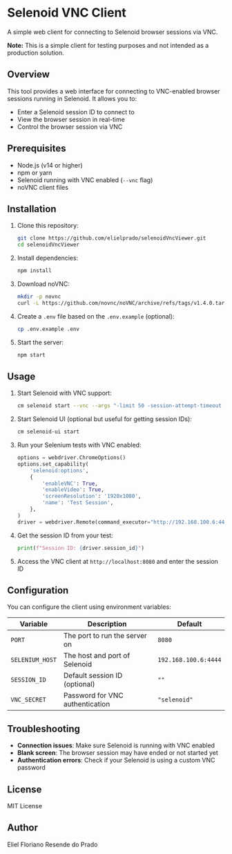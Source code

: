 # Selenoid VNC Client

A simple web client for connecting to Selenoid browser sessions via VNC.

**Note:** This is a simple client for testing purposes and not intended as a production solution.

## Overview

This tool provides a web interface for connecting to VNC-enabled browser sessions running in Selenoid. It allows you to:

- Enter a Selenoid session ID to connect to
- View the browser session in real-time
- Control the browser session via VNC

## Prerequisites

- Node.js (v14 or higher)
- npm or yarn
- Selenoid running with VNC enabled (`--vnc` flag)
- noVNC client files

## Installation

1. Clone this repository:
   ```bash
   git clone https://github.com/elielprado/selenoidVncViewer.git
   cd selenoidVncViewer
   ```

2. Install dependencies:
   ```bash
   npm install
   ```

3. Download noVNC:
   ```bash
   mkdir -p novnc
   curl -L https://github.com/novnc/noVNC/archive/refs/tags/v1.4.0.tar.gz | tar -xz --strip-components=1 -C novnc
   ```

4. Create a `.env` file based on the `.env.example` (optional):
   ```bash
   cp .env.example .env
   ```

5. Start the server:
   ```bash
   npm start
   ```

## Usage

1. Start Selenoid with VNC support:
   ```bash
   cm selenoid start --vnc --args "-limit 50 -session-attempt-timeout 2m" -e "TZ=America/Sao_Paulo"
   ```

2. Start Selenoid UI (optional but useful for getting session IDs):
   ```bash
   cm selenoid-ui start
   ```

3. Run your Selenium tests with VNC enabled:
   ```python
   options = webdriver.ChromeOptions()
   options.set_capability(
       'selenoid:options',
       {
           'enableVNC': True,
           'enableVideo': True,
           'screenResolution': '1920x1080',
           'name': 'Test Session',
       },
   )
   driver = webdriver.Remote(command_executor="http://192.168.100.6:4444/wd/hub", options=options)
   ```

4. Get the session ID from your test:
   ```python
   print(f"Session ID: {driver.session_id}")
   ```

5. Access the VNC client at `http://localhost:8080` and enter the session ID

## Configuration

You can configure the client using environment variables:

| Variable | Description | Default |
|----------|-------------|---------|
| `PORT` | The port to run the server on | `8080` |
| `SELENIUM_HOST` | The host and port of Selenoid | `192.168.100.6:4444` |
| `SESSION_ID` | Default session ID (optional) | `""` |
| `VNC_SECRET` | Password for VNC authentication | `"selenoid"` |

## Troubleshooting

- **Connection issues**: Make sure Selenoid is running with VNC enabled
- **Blank screen**: The browser session may have ended or not started yet
- **Authentication errors**: Check if your Selenoid is using a custom VNC password

## License

MIT License

## Author

Eliel Floriano Resende do Prado
